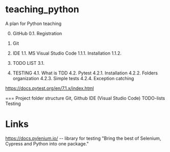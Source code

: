 # teaching_python
A plan for Python teaching

0. GitHub
   0.1. Registration

1. Git
   
2. IDE
   1.1. MS Visual Studio Code
   1.1.1. Installation
   1.1.2.
   
4. TODO LIST
   3.1.
   
5. TESTING
4.1. What is TDD
4.2. Pytest
   4.2.1. Installation
   4.2.2. Folders organization
   4.2.3. Simple tests
   4.2.4. Exception catching

https://docs.pytest.org/en/7.1.x/index.html

===
Project folder structure
Git, Github
IDE (Visual Studio Code)
TODO-lists
Testing


# Links

https://docs.pylenium.io/ -- library for testing "Bring the best of Selenium, Cypress and Python into one package."


